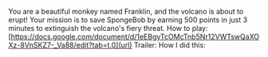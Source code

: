 You are a beautiful monkey named Franklin, and the volcano is about to erupt! Your mission is to save SpongeBob by earning 500 points in just 3 minutes to extinguish the volcano's fiery threat.
How to play: [https://docs.google.com/document/d/1eEBgyTcOMcTnb5Nr12VWTswQaXOXz-8VnSKZ7-_Va88/edit?tab=t.0](url)
Trailer: 
How I did this:
